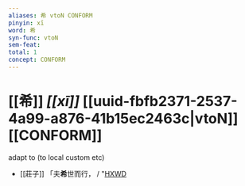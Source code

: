 ```yaml
---
aliases: 希 vtoN CONFORM
pinyin: xī
word: 希
syn-func: vtoN
sem-feat: 
total: 1
concept: CONFORM 
---
```

# [[希]] *[[xī]]*  [[uuid-fbfb2371-2537-4a99-a876-41b15ec2463c|vtoN]] [[CONFORM]]
adapt to (to local custom etc)
 - [[莊子]] 「夫**希**世而行，
                     / "[HXWD](https://hxwd.org/textview.html?location=KR5c0126_tls_028-14a.23)